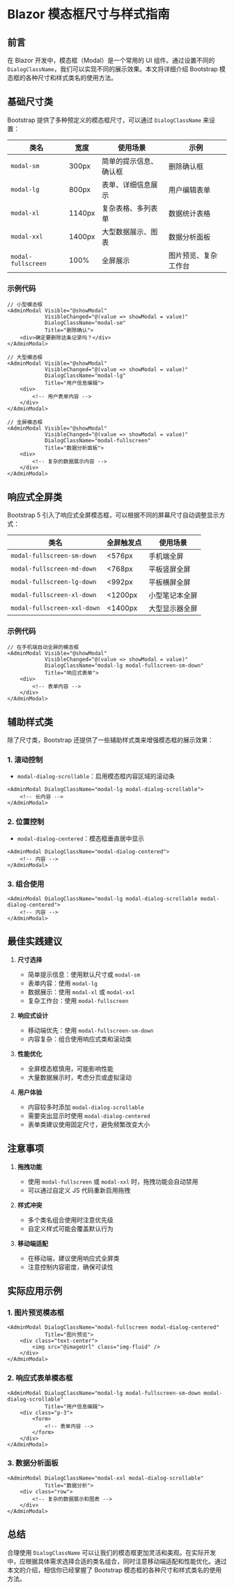 # Blazor 模态框尺寸与样式指南

## 前言

在 Blazor 开发中，模态框（Modal）是一个常用的 UI 组件。通过设置不同的 `DialogClassName`，我们可以实现不同的展示效果。本文将详细介绍 Bootstrap 模态框的各种尺寸和样式类名的使用方法。

## 基础尺寸类

Bootstrap 提供了多种预定义的模态框尺寸，可以通过 `DialogClassName` 来设置：

| 类名 | 宽度 | 使用场景 | 示例 |
|------|------|----------|------|
| `modal-sm` | 300px | 简单的提示信息、确认框 | 删除确认框 |
| `modal-lg` | 800px | 表单、详细信息展示 | 用户编辑表单 |
| `modal-xl` | 1140px | 复杂表格、多列表单 | 数据统计表格 |
| `modal-xxl` | 1400px | 大型数据展示、图表 | 数据分析面板 |
| `modal-fullscreen` | 100% | 全屏展示 | 图片预览、复杂工作台 |

### 示例代码

```razor
// 小型模态框
<AdminModal Visible="@showModal" 
            VisibleChanged="@(value => showModal = value)"
            DialogClassName="modal-sm"
            Title="删除确认">
    <div>确定要删除这条记录吗？</div>
</AdminModal>

// 大型模态框
<AdminModal Visible="@showModal" 
            VisibleChanged="@(value => showModal = value)"
            DialogClassName="modal-lg"
            Title="用户信息编辑">
    <div>
        <!-- 用户表单内容 -->
    </div>
</AdminModal>

// 全屏模态框
<AdminModal Visible="@showModal" 
            VisibleChanged="@(value => showModal = value)"
            DialogClassName="modal-fullscreen"
            Title="数据分析面板">
    <div>
        <!-- 复杂的数据展示内容 -->
    </div>
</AdminModal>
```

## 响应式全屏类

Bootstrap 5 引入了响应式全屏模态框，可以根据不同的屏幕尺寸自动调整显示方式：

| 类名 | 全屏触发点 | 使用场景 |
|------|------------|----------|
| `modal-fullscreen-sm-down` | <576px | 手机端全屏 |
| `modal-fullscreen-md-down` | <768px | 平板竖屏全屏 |
| `modal-fullscreen-lg-down` | <992px | 平板横屏全屏 |
| `modal-fullscreen-xl-down` | <1200px | 小型笔记本全屏 |
| `modal-fullscreen-xxl-down` | <1400px | 大型显示器全屏 |

### 示例代码

```razor
// 在手机端自动全屏的模态框
<AdminModal Visible="@showModal" 
            VisibleChanged="@(value => showModal = value)"
            DialogClassName="modal-lg modal-fullscreen-sm-down"
            Title="响应式表单">
    <div>
        <!-- 表单内容 -->
    </div>
</AdminModal>
```

## 辅助样式类

除了尺寸类，Bootstrap 还提供了一些辅助样式类来增强模态框的展示效果：

### 1. 滚动控制
- `modal-dialog-scrollable`：启用模态框内容区域的滚动条
```razor
<AdminModal DialogClassName="modal-lg modal-dialog-scrollable">
    <!-- 长内容 -->
</AdminModal>
```

### 2. 位置控制
- `modal-dialog-centered`：模态框垂直居中显示
```razor
<AdminModal DialogClassName="modal-dialog-centered">
    <!-- 内容 -->
</AdminModal>
```

### 3. 组合使用
```razor
<AdminModal DialogClassName="modal-lg modal-dialog-scrollable modal-dialog-centered">
    <!-- 内容 -->
</AdminModal>
```

## 最佳实践建议

1. **尺寸选择**
   - 简单提示信息：使用默认尺寸或 `modal-sm`
   - 表单内容：使用 `modal-lg`
   - 数据展示：使用 `modal-xl` 或 `modal-xxl`
   - 复杂工作台：使用 `modal-fullscreen`

2. **响应式设计**
   - 移动端优先：使用 `modal-fullscreen-sm-down`
   - 内容复杂：组合使用响应式类和滚动类

3. **性能优化**
   - 全屏模态框慎用，可能影响性能
   - 大量数据展示时，考虑分页或虚拟滚动

4. **用户体验**
   - 内容较多时添加 `modal-dialog-scrollable`
   - 需要突出显示时使用 `modal-dialog-centered`
   - 表单类建议使用固定尺寸，避免频繁改变大小

## 注意事项

1. **拖拽功能**
   - 使用 `modal-fullscreen` 或 `modal-xxl` 时，拖拽功能会自动禁用
   - 可以通过自定义 JS 代码重新启用拖拽

2. **样式冲突**
   - 多个类名组合使用时注意优先级
   - 自定义样式可能会覆盖默认行为

3. **移动端适配**
   - 在移动端，建议使用响应式全屏类
   - 注意控制内容密度，确保可读性

## 实际应用示例

### 1. 图片预览模态框
```razor
<AdminModal DialogClassName="modal-fullscreen modal-dialog-centered"
            Title="图片预览">
    <div class="text-center">
        <img src="@imageUrl" class="img-fluid" />
    </div>
</AdminModal>
```

### 2. 响应式表单模态框
```razor
<AdminModal DialogClassName="modal-lg modal-fullscreen-sm-down modal-dialog-scrollable"
            Title="用户信息编辑">
    <div class="p-3">
        <form>
            <!-- 表单内容 -->
        </form>
    </div>
</AdminModal>
```

### 3. 数据分析面板
```razor
<AdminModal DialogClassName="modal-xxl modal-dialog-scrollable"
            Title="数据分析">
    <div class="row">
        <!-- 复杂的数据展示和图表 -->
    </div>
</AdminModal>
```

## 总结

合理使用 `DialogClassName` 可以让我们的模态框更加灵活和美观。在实际开发中，应根据具体需求选择合适的类名组合，同时注意移动端适配和性能优化。通过本文的介绍，相信你已经掌握了 Bootstrap 模态框的各种尺寸和样式类名的使用方法。 